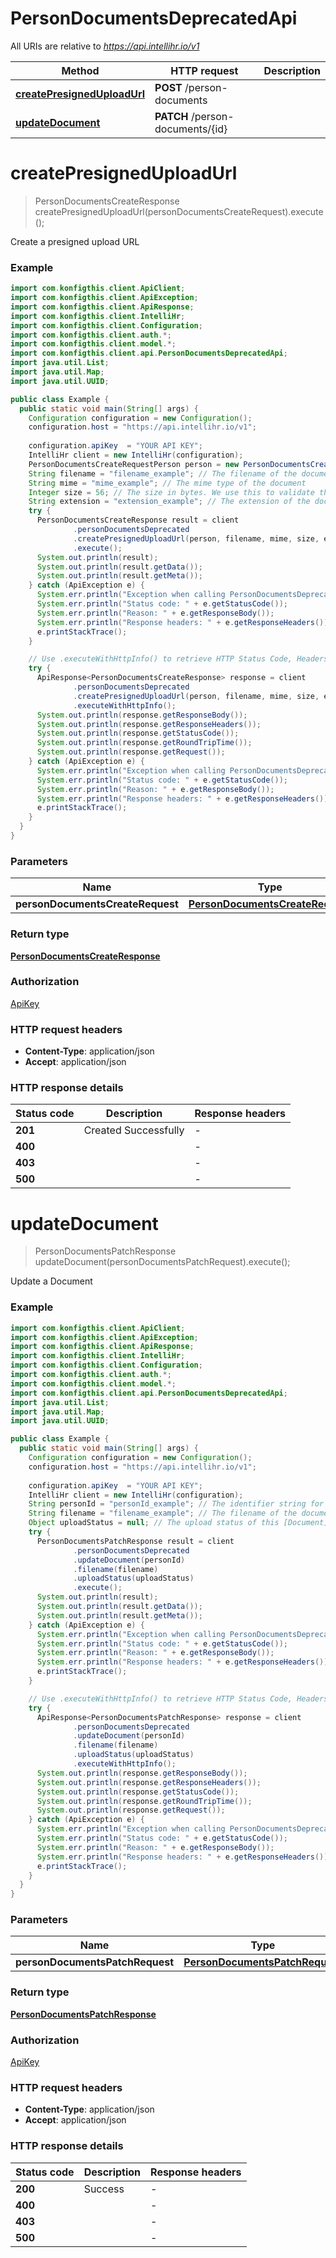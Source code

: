 # PersonDocumentsDeprecatedApi

All URIs are relative to *https://api.intellihr.io/v1*

| Method | HTTP request | Description |
|------------- | ------------- | -------------|
| [**createPresignedUploadUrl**](PersonDocumentsDeprecatedApi.md#createPresignedUploadUrl) | **POST** /person-documents |  |
| [**updateDocument**](PersonDocumentsDeprecatedApi.md#updateDocument) | **PATCH** /person-documents/{id} |  |


<a name="createPresignedUploadUrl"></a>
# **createPresignedUploadUrl**
> PersonDocumentsCreateResponse createPresignedUploadUrl(personDocumentsCreateRequest).execute();



Create a presigned upload URL

### Example
```java
import com.konfigthis.client.ApiClient;
import com.konfigthis.client.ApiException;
import com.konfigthis.client.ApiResponse;
import com.konfigthis.client.IntelliHr;
import com.konfigthis.client.Configuration;
import com.konfigthis.client.auth.*;
import com.konfigthis.client.model.*;
import com.konfigthis.client.api.PersonDocumentsDeprecatedApi;
import java.util.List;
import java.util.Map;
import java.util.UUID;

public class Example {
  public static void main(String[] args) {
    Configuration configuration = new Configuration();
    configuration.host = "https://api.intellihr.io/v1";
    
    configuration.apiKey  = "YOUR API KEY";
    IntelliHr client = new IntelliHr(configuration);
    PersonDocumentsCreateRequestPerson person = new PersonDocumentsCreateRequestPerson();
    String filename = "filename_example"; // The filename of the document. This will be used for display name. Includes extension.
    String mime = "mime_example"; // The mime type of the document
    Integer size = 56; // The size in bytes. We use this to validate the upload was successful so must match the actual file size
    String extension = "extension_example"; // The extension of the document, not including the dot
    try {
      PersonDocumentsCreateResponse result = client
              .personDocumentsDeprecated
              .createPresignedUploadUrl(person, filename, mime, size, extension)
              .execute();
      System.out.println(result);
      System.out.println(result.getData());
      System.out.println(result.getMeta());
    } catch (ApiException e) {
      System.err.println("Exception when calling PersonDocumentsDeprecatedApi#createPresignedUploadUrl");
      System.err.println("Status code: " + e.getStatusCode());
      System.err.println("Reason: " + e.getResponseBody());
      System.err.println("Response headers: " + e.getResponseHeaders());
      e.printStackTrace();
    }

    // Use .executeWithHttpInfo() to retrieve HTTP Status Code, Headers and Request
    try {
      ApiResponse<PersonDocumentsCreateResponse> response = client
              .personDocumentsDeprecated
              .createPresignedUploadUrl(person, filename, mime, size, extension)
              .executeWithHttpInfo();
      System.out.println(response.getResponseBody());
      System.out.println(response.getResponseHeaders());
      System.out.println(response.getStatusCode());
      System.out.println(response.getRoundTripTime());
      System.out.println(response.getRequest());
    } catch (ApiException e) {
      System.err.println("Exception when calling PersonDocumentsDeprecatedApi#createPresignedUploadUrl");
      System.err.println("Status code: " + e.getStatusCode());
      System.err.println("Reason: " + e.getResponseBody());
      System.err.println("Response headers: " + e.getResponseHeaders());
      e.printStackTrace();
    }
  }
}

```

### Parameters

| Name | Type | Description  | Notes |
|------------- | ------------- | ------------- | -------------|
| **personDocumentsCreateRequest** | [**PersonDocumentsCreateRequest**](PersonDocumentsCreateRequest.md)|  | |

### Return type

[**PersonDocumentsCreateResponse**](PersonDocumentsCreateResponse.md)

### Authorization

[ApiKey](../README.md#ApiKey)

### HTTP request headers

 - **Content-Type**: application/json
 - **Accept**: application/json

### HTTP response details
| Status code | Description | Response headers |
|-------------|-------------|------------------|
| **201** | Created Successfully |  -  |
| **400** |  |  -  |
| **403** |  |  -  |
| **500** |  |  -  |

<a name="updateDocument"></a>
# **updateDocument**
> PersonDocumentsPatchResponse updateDocument(personDocumentsPatchRequest).execute();



Update a Document

### Example
```java
import com.konfigthis.client.ApiClient;
import com.konfigthis.client.ApiException;
import com.konfigthis.client.ApiResponse;
import com.konfigthis.client.IntelliHr;
import com.konfigthis.client.Configuration;
import com.konfigthis.client.auth.*;
import com.konfigthis.client.model.*;
import com.konfigthis.client.api.PersonDocumentsDeprecatedApi;
import java.util.List;
import java.util.Map;
import java.util.UUID;

public class Example {
  public static void main(String[] args) {
    Configuration configuration = new Configuration();
    configuration.host = "https://api.intellihr.io/v1";
    
    configuration.apiKey  = "YOUR API KEY";
    IntelliHr client = new IntelliHr(configuration);
    String personId = "personId_example"; // The identifier string for the [Person](https://developers.intellihr.io/docs/v1/) to whom this [Document](https://developers.intellihr.io/docs/v1/) belongs.
    String filename = "filename_example"; // The filename of the document. This will be used for display name. Includes extension.
    Object uploadStatus = null; // The upload status of this [Document](https://developers.intellihr.io/docs/v1/). Enum: `SUCCESS`, `PENDING`, `FAILED`.
    try {
      PersonDocumentsPatchResponse result = client
              .personDocumentsDeprecated
              .updateDocument(personId)
              .filename(filename)
              .uploadStatus(uploadStatus)
              .execute();
      System.out.println(result);
      System.out.println(result.getData());
      System.out.println(result.getMeta());
    } catch (ApiException e) {
      System.err.println("Exception when calling PersonDocumentsDeprecatedApi#updateDocument");
      System.err.println("Status code: " + e.getStatusCode());
      System.err.println("Reason: " + e.getResponseBody());
      System.err.println("Response headers: " + e.getResponseHeaders());
      e.printStackTrace();
    }

    // Use .executeWithHttpInfo() to retrieve HTTP Status Code, Headers and Request
    try {
      ApiResponse<PersonDocumentsPatchResponse> response = client
              .personDocumentsDeprecated
              .updateDocument(personId)
              .filename(filename)
              .uploadStatus(uploadStatus)
              .executeWithHttpInfo();
      System.out.println(response.getResponseBody());
      System.out.println(response.getResponseHeaders());
      System.out.println(response.getStatusCode());
      System.out.println(response.getRoundTripTime());
      System.out.println(response.getRequest());
    } catch (ApiException e) {
      System.err.println("Exception when calling PersonDocumentsDeprecatedApi#updateDocument");
      System.err.println("Status code: " + e.getStatusCode());
      System.err.println("Reason: " + e.getResponseBody());
      System.err.println("Response headers: " + e.getResponseHeaders());
      e.printStackTrace();
    }
  }
}

```

### Parameters

| Name | Type | Description  | Notes |
|------------- | ------------- | ------------- | -------------|
| **personDocumentsPatchRequest** | [**PersonDocumentsPatchRequest**](PersonDocumentsPatchRequest.md)|  | |

### Return type

[**PersonDocumentsPatchResponse**](PersonDocumentsPatchResponse.md)

### Authorization

[ApiKey](../README.md#ApiKey)

### HTTP request headers

 - **Content-Type**: application/json
 - **Accept**: application/json

### HTTP response details
| Status code | Description | Response headers |
|-------------|-------------|------------------|
| **200** | Success |  -  |
| **400** |  |  -  |
| **403** |  |  -  |
| **500** |  |  -  |

